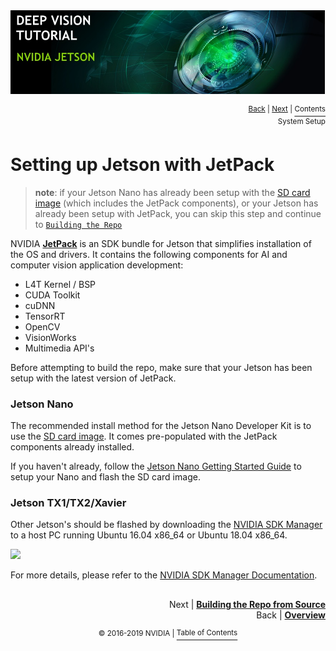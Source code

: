<img src="https://github.com/dusty-nv/jetson-inference/raw/master/docs/images/deep-vision-header.jpg">
<p align="right"><sup><a href="../README.md#hello-ai-world-inference-only">Back</a> | <a href="building-repo-2.md">Next</a> | </sup><a href="../README.md#hello-ai-world-inference-only"><sup>Contents</sup></a>
<br/>
<sup>System Setup</sup></p> 

# Setting up Jetson with JetPack

> **note**:  if your Jetson Nano has already been setup with the [SD card image](https://developer.nvidia.com/embedded/learn/get-started-jetson-nano-devkit#write) (which includes the JetPack components), or your Jetson has already been setup with JetPack, you can skip this step and continue to [`Building the Repo`](building-repo-2.md)

NVIDIA **[JetPack](https://developer.nvidia.com/embedded/jetpack)** is an SDK bundle for Jetson that simplifies installation of the OS and drivers.  It contains the following components for AI and computer vision application development:

- L4T Kernel / BSP
- CUDA Toolkit
- cuDNN
- TensorRT
- OpenCV
- VisionWorks
- Multimedia API's

Before attempting to build the repo, make sure that your Jetson has been setup with the latest version of JetPack.

### Jetson Nano

The recommended install method for the Jetson Nano Developer Kit is to use the [SD card image](https://developer.nvidia.com/embedded/learn/get-started-jetson-nano-devkit#write).  It comes pre-populated with the JetPack components already installed.

If you haven't already, follow the [Jetson Nano Getting Started Guide](https://developer.nvidia.com/embedded/learn/get-started-jetson-nano-devkit) to setup your Nano and flash the SD card image.

### Jetson TX1/TX2/Xavier

Other Jetson's should be flashed by downloading the [NVIDIA SDK Manager](https://developer.nvidia.com/embedded/dlc/nv-sdk-manager) to a host PC running Ubuntu 16.04 x86_64 or Ubuntu 18.04 x86_64.  

<img src="https://github.com/dusty-nv/jetson-inference/raw/python/docs/images/nvsdkm.png" width="650">

For more details, please refer to the [NVIDIA SDK Manager Documentation](https://docs.nvidia.com/sdk-manager/index.html).

##
<p align="right">Next | <b><a href="building-repo-2.md">Building the Repo from Source</a></b>
<br/>
Back | <b><a href="../README.md#hello-ai-world-inference-only">Overview</a></p>
</b><p align="center"><sup>© 2016-2019 NVIDIA | </sup><a href="../README.md#hello-ai-world-inference-only"><sup>Table of Contents</sup></a></p>

